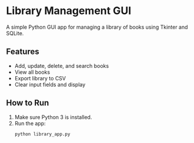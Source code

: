 # Library Management GUI

A simple Python GUI app for managing a library of books using Tkinter and SQLite.

## Features
- Add, update, delete, and search books  
- View all books  
- Export library to CSV  
- Clear input fields and display  

## How to Run
1. Make sure Python 3 is installed.
2. Run the app:
   ```bash
   python library_app.py